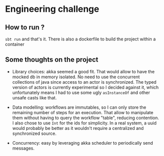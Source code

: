 # Engineering challenge

## How to run ?
`sbt run` and that's it. There is also a dockerfile to build the project within a container

## Some thoughts on the project

* Library choices: akka seemed a good fit. That would allow to have the mocked db in memory isolated.
  No need to use the concurrent collections of java since access to an actor is synchronized.
  The typed version of actors is currently experimental so I decided against it, which unfortunately
  means I had to use some ugly `asInstanceOf` and other unsafe casts like that.

* Data modelling: workflows are immutables, so I can only store the remaining number of steps for
  an execution. That allow to manipulate them without having to query the workflow "table", reducing
  contention.
  I also chose to use `Int` for the ids for simplicity. In a real system, a uuid would probably
  be better as it wouldn't require a centralized and synchronized source.

* Concurrency: easy by leveraging akka scheduler to periodically send messages.
